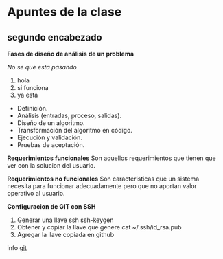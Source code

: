 # Apuntes de la clase
## segundo encabezado

**Fases de diseño de análisis de un problema**

*No se que esta pasando*
1. hola
2. si funciona
3. ya esta

* Definición.
* Análisis (entradas, proceso, salidas).
* Diseño de un algoritmo.
* Transformación del algoritmo en código.
* Ejecución y validación.
* Pruebas de aceptación.

**Requerimientos funcionales**
Son aquellos requerimientos que tienen que ver con la solucion del usuario.

**Requerimientos no funcionales**
Son caracteristicas que un sistema necesita para funcionar adecuadamente pero que no aportan valor operativo al usuario.

**Configuracion de GIT con SSH**
1. Generar una llave ssh
    ssh-keygen
2. Obtener y copiar la llave que genere
    cat ~/.ssh/id_rsa.pub
3. Agregar la llave copiada en github

info [git](https://git-scm.com/book/es/v2/Git-en-el-Servidor-Generando-tu-clave-p%C3%BAblica-SSH)
